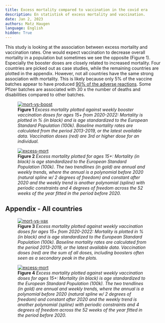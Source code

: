 ```yaml
---
title: Excess mortality compared to vaccination in the covid era 
description: En statistisk of excess mortality and vaccination.
date: Jan 2, 2023
authors: Matz Haugen
language: English
hidden: True
---
```


This study is looking at the association between excess mortality and vaccination rates. One would expect vaccination to decrease overall mortality in a population but sometimes we see the opposite (Figure 1). Especially the booster doses are closely related to increased mortality. Four countries are picked out as case studies, while the remaining countries are plotted in the appendix. However, not all countries have the same strong association with mortality. This is likely because only 5% of the vaccine batches appear to have produced [90% of the adverse reactions](https://www.howbadismybatch.com). Some Pfizer batches are associated with 30 x the number of deaths and disabilities compared to other batches.

<figure>
<a target="_blank" href="/excess-mort-en/special_countries_mortality_vs_booster_adult_age_b_sex.jpg">
  <img class="mort-img" src="/excess-mort-en/special_countries_mortality_vs_booster_adult_age_b_sex.jpg" alt="mort-vs-boost">
</a>
<figcaption>
  <b> Figure 1 </b> <i> Excess mortality plotted against weekly booster vaccination doses for ages 15+ from 2020-2022: Mortality is plotted in % (in black) and is age standardized to the European Standard Population (100k). Baseline mortality rates are calculated from the period 2013-2019, or the latest available data. Vaccination doses (red) are 3rd or higher dose for an individual.  </i>
  </figcaption>
</figure>


<figure>
<a target="_blank" href="/excess-mort-en/special_countries_mortality_w_trend_b_gender_adult_age.jpg">
  <img class="mort-img" src="/excess-mort-en/special_countries_mortality_w_trend_b_gender_adult_age.jpg" alt="excess-mort">
</a>
<figcaption>
  <b> Figure 2 </b> <i> Excess mortality plotted for ages 15+: Mortality (in black) is age standardized to the European Standard Population (100k). The two trendlines (in gold) are annual and weekly trends, where the annual is a polynomial before 2020 (natural spline w/ 2 degrees of freedom) and constant after 2020 and the weekly trend is another polynomial (spline) with periodic constraints and 4 degrees of freedom across the 52 weeks of the year fitted in the period before 2020. </i>
  </figcaption>
</figure>


## Appendix - All countries

<figure>
<a target="_blank" href="/excess-mort-en/all_countries_mortality_vs_vax_adult_age_b_sex.jpg">
  <img class="mort-img-small" src="/excess-mort-en/all_countries_mortality_vs_vax_adult_age_b_sex.jpg" alt="mort-vs-vax">
</a>
<figcaption>
  <b> Figure 3 </b> <i> Excess mortality plotted against weekly vaccination doses for ages 15+ from 2020-2022: Mortality is plotted in % (in black) and is age standardized to the European Standard Population (100k). Baseline mortality rates are calculated from the period 2013-2019, or the latest available data. Vaccination doses (red) are the sum of all doses, including boosters often seen as a secondary peak in the plots.  </i>
  </figcaption>
</figure>


<figure>
<a target="_blank" href="/excess-mort-en/all_countries_mortality_w_trend_b_gender_adult_age.jpg">
  <img class="mort-img-small" src="/excess-mort-en/all_countries_mortality_w_trend_b_gender_adult_age.jpg" alt="excess-mort">
</a>
<figcaption>
  <b> Figure 4 </b> <i> Excess mortality plotted against weekly vaccination doses for ages 15+: Mortality (in black) is age standardized to the European Standard Population (100k). The two trendlines (in gold) are annual and weekly trends, where the annual is a polynomial before 2020 (natural spline w/ 2 degrees of freedom) and constant after 2020 and the weekly trend is another polynomial (spline) with periodic constraints and 4 degrees of freedom across the 52 weeks of the year fitted in the period before 2020. </i>
  </figcaption>
</figure>



